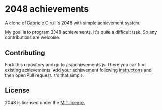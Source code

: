 # 2048 achievements
A clone of [Gabriele Cirulli's](http://github.com/gabrielecirulli/) [2048](http://gabrielecirulli.github.io/2048/) with simple achievement system.

My goal is to program 2048 achievements. It's quite a difficult task. So any contributions are welcome.

## Contributing
Fork this repository and go to /js/achievements.js. There you can find existing achievements. Add your achievement following [instructions](https://github.com/FacelessTheOne/2048/blob/gh-pages/ACHIEVEMENTS.md) and then open Pull request. It's that simple.

## License
2048 is licensed under the [MIT license.](https://github.com/gabrielecirulli/2048/blob/master/LICENSE.txt)

